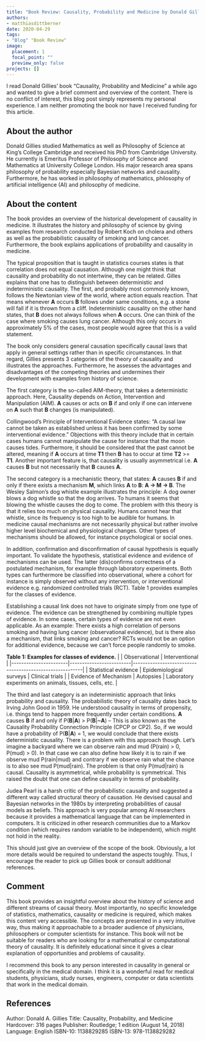 ```yaml
---
title: "Book Review: Causality, Probability and Medicine by Donald Gillies"
authors: 
- matthiasdittberner
date: 2020-04-29
tags: 
- "Blog" "Book Review"
image:
  placement: 1
  focal_point: ""
  preview_only: false
projects: []
---
```



I read Donald Gillies’ book “Causality, Probability and Medicine” a while ago
and wanted to give a brief comment and overview of the content. There is no
conflict of interest, this blog post simply represents my personal experience.
I am neither promoting the book nor have I received funding for this article.


## About the author

Donald Gillies studied Mathematics as well as Philosophy of Science at King’s
College Cambridge and received his PhD from Cambridge University. He currently
is Emeritus Professor of Philosophy of Science and Mathematics at University
College London. His major research area spans philosophy of probability
especially Bayesian networks and causality. Furthermore, he has worked in
philosophy of mathematics, philosophy of artificial intelligence (AI) and
philosophy of medicine.


## About the content

The book provides an overview of the historical development of causality in
medicine. It illustrates the history and philosophy of science by giving
examples from research conducted by Robert Koch on cholera and others as well as
the probabilistic causality of smoking and lung cancer. Furthermore, the book
explains applications of probability and causality in medicine.

The typical proposition that is taught in statistics courses states is that
correlation does not equal causation. Although one might think that causality
and probability do not intertwine, they can be related. Gilles explains that one
has to distinguish between deterministic and indeterministic causality. The
first, and probably most commonly known, follows the Newtonian view of the
world, where action equals reaction. That means whenever **A** occurs **B**
follows under same conditions, e.g. a stone will fall if it is thrown from a
cliff. Indeterministic causality on the other hand states, that **B** does not
always follows when **A** occurs. One can think of the case where smoking causes
lung cancer. Although this only occurs in approximately 5% of the cases, most
people would agree that this is a valid statement.

The book only considers general causation specifically causal laws that apply in
general settings rather than in specific circumstances. In that regard, Gillies
presents 3 categories of the theory of causality and illustrates the approaches.
Furthermore, he assesses the advantages and disadvantages of the competing
theories and undermines their development with examples from history of science.

The first category is the so-called AIM-theory, that takes a deterministic
approach. Here, Causality depends on Action, Intervention and Manipulation (AIM).
**A** causes or acts on **B** if and only if one can intervene on **A** such
that **B** changes (is manipulated).

Collingwood’s Principle of Interventional Evidence states: “A causal law cannot
be taken as established unless it has been confirmed by some interventional
evidence.” Objections with this theory include that in certain cases humans
cannot manipulate the cause for instance that the moon causes tides.
Furthermore, it should be considered that the past cannot be altered, meaning if
**A** occurs at time **T1** then **B** has to occur at time **T2** >= **T1**.
Another important feature is, that causality is usually asymmetrical i.e. **A**
causes **B** but not necessarily that **B** causes **A**.

The second category is a mechanistic theory, that states: **A** causes **B** if
and only if there exists a mechanism **M**, which links **A** to **B**:
**A → M → B**. The Wesley Salmon’s dog whistle example illustrates the
principle: A dog owner blows a dog whistle so that the dog arrives. To humans it
seems that blowing the whistle causes the dog to come. The problem with this
theory is that it relies too much on physical causality. Humans cannot hear that
whistle, since its frequency is too high to be audible for humans. In medicine
causal mechanisms are not necessarily physical but rather involve higher level
biochemical and physiological changes. Other types of mechanisms should be
allowed, for instance psychological or social ones.

In addition, confirmation and disconfirmation of causal hypothesis is equally
important. To validate the hypothesis, statistical evidence and evidence of
mechanisms can be used. The latter (dis)confirms correctness of a postulated
mechanism, for example through laboratory experiments. Both types can
furthermore be classified into observational, where a cohort for instance is
simply observed without any intervention, or interventional evidence e.g.
randomized controlled trials (RCT). Table 1 provides examples for the classes
of evidence.

Establishing a causal link does not have to originate simply from one type of
evidence. The evidence can be strengthened by combining multiple types of
evidence. In some cases, certain types of evidence are not even applicable. As
an example: There exists a high correlation of persons smoking and having lung
cancer (observational evidence), but is there also a mechanism, that links
smoking and cancer? RCTs would not be an option for additional evidence, because
we can’t force people randomly to smoke.

**Table 1: Examples for classes of evidence.**
|                       | Observational           | Interventional                                          |
|-----------------------|-------------------------|---------------------------------------------------------|
| Statistical evidence  | Epidemiological surveys | Clinical trials                                         |
| Evidence of Mechanism | Autopsies               | Laboratory experiments on animals, tissues, cells, etc. |

The third and last category is an indeterministic approach that links
probability and causality. The probabilistic theory of causality dates back to
Irving John Good in 1959. He understood causality in terms of propensity, i.e.
things tend to happen more frequently under certain conditions. **A** causes
**B** if and only if P(**B**|**A**) > P(**B**|~**A**) – This is also known as
the Causality Probability Connection Principle (CPCP or CP2). So, if we would
have a probability of P(**B**|**A**) = 1, we would conclude that there exists
deterministic causality. There is a problem with this approach though. Let’s
imagine a backyard where we can observe rain and mud (P(rain) > 0, P(mud) > 0).
In that case we can also define how likely it is to rain if we observe mud
P(rain|mud) and contrary if we observe rain what the chance is to also see mud
P(mud|rain). The problem is that only P(mud|rain) is causal. Causality is
asymmetrical, while probability is symmetrical. This raised the doubt that one
can define causality in terms of probability.

Judea Pearl is a harsh critic of the probabilistic causality and suggested a
different way called structural theory of causation. He devised causal and
Bayesian networks in the 1980s by interpreting probabilities of causal models
as beliefs. This approach is very popular among AI researchers because it
provides a mathematical language that can be implemented in computers. It is
criticized in other research communities due to a Markov condition (which
requires random variable to be independent), which might not hold in the reality.

This should just give an overview of the scope of the book. Obviously, a lot
more details would be required to understand the aspects toughly. Thus, I
encourage the reader to pick up Gillies book or consult additional references.


## Comment

This book provides an insightful overview about the history of science and
different streams of causal theory. Most importantly, no specific knowledge of
statistics, mathematics, causality or medicine is required, which makes this
content very accessible. The concepts are presented in a very intuitive way,
thus making it approachable to a broader audience of physicians, philosophers
or computer scientists for instance. This book will not be suitable for readers
who are looking for a mathematical or computational theory of causality. It is
definitely educational since it gives a clear explanation of opportunities and
problems of causality.

I recommend this book to any person interested in causality in general or
specifically in the medical domain. I think it is a wonderful read for medical
students, physicians, study nurses, engineers, computer or data scientists that
work in the medical domain.


## References

Author: Donald A. Gillies
Title: Causality, Probability, and Medicine
Hardcover: 316 pages
Publisher: Routledge; 1 edition (August 14, 2018)
Language: English
ISBN-10: 1138829285
ISBN-13: 978-1138829282
